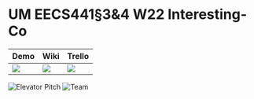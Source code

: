 # UM EECS441§3&4 W22 Interesting-Co

| Demo                                                                        | Wiki                                                                       | Trello                                                                          |
| --------------------------------------------------------------------------- | -------------------------------------------------------------------------- | ------------------------------------------------------------------------------- |
| [<img src="https://eecs441.eecs.umich.edu/img/admin/video.png">][demo_page] | [<img src="https://eecs441.eecs.umich.edu/img/admin/wiki.png">][wiki_page] | [<img src="https://eecs441.eecs.umich.edu/img/admin/trello.png">][process_page] |

![Elevator Pitch](https://i.ibb.co/wdny8Rg/Rememri-Title-Page.png)
![Team](https://user-images.githubusercontent.com/7389238/163475742-8f4f3e31-7cd9-4fea-8509-b5df1e244a54.png)

[demo_page]: https://youtu.be/jXLm10oongk
[wiki_page]: https://github.com/michigan224/Interesting-Co/wiki
[process_page]: https://trello.com/b/6PH3lHJl/interesting-co
